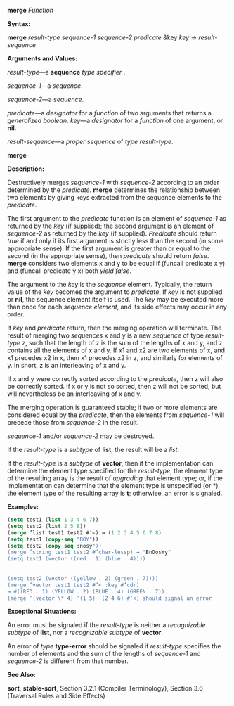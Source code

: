 **merge** *Function* 



**Syntax:** 



**merge** *result-type sequence-1 sequence-2 predicate* &amp;key *key → result-sequence* 



**Arguments and Values:** 



*result-type*—a **sequence** *type specifier* . 



*sequence-1*—a *sequence*. 



*sequence-2*—a *sequence*. 



*predicate*—a *designator* for a *function* of two arguments that returns a *generalized boolean*. *key*—a *designator* for a *function* of one argument, or **nil**. 



*result-sequence*—a *proper sequence* of *type result-type*. 







 



 



**merge** 



**Description:** 



Destructively merges *sequence-1* with *sequence-2* according to an order determined by the *predicate*. **merge** determines the relationship between two elements by giving keys extracted from the sequence elements to the *predicate*. 



The first argument to the *predicate* function is an element of *sequence-1* as returned by the *key* (if supplied); the second argument is an element of *sequence-2* as returned by the *key* (if supplied). *Predicate* should return *true* if and only if its first argument is strictly less than the second (in some appropriate sense). If the first argument is greater than or equal to the second (in the appropriate sense), then *predicate* should return *false*. **merge** considers two elements x and y to be equal if (funcall predicate x y) and (funcall predicate y x) both *yield false*. 



The argument to the *key* is the *sequence* element. Typically, the return value of the *key* becomes the argument to *predicate*. If *key* is not supplied or **nil**, the sequence element itself is used. The *key* may be executed more than once for each *sequence element*, and its side effects may occur in any order. 



If *key* and *predicate* return, then the merging operation will terminate. The result of merging two *sequences* x and y is a new *sequence* of type *result-type* z, such that the length of z is the sum of the lengths of x and y, and z contains all the elements of x and y. If x1 and x2 are two elements of x, and x1 precedes x2 in x, then x1 precedes x2 in z, and similarly for elements of y. In short, z is an interleaving of x and y. 



If x and y were correctly sorted according to the *predicate*, then z will also be correctly sorted. If x or y is not so sorted, then z will not be sorted, but will nevertheless be an interleaving of x and y. 



The merging operation is guaranteed stable; if two or more elements are considered equal by the *predicate*, then the elements from *sequence-1* will precede those from *sequence-2* in the result. 



*sequence-1* and/or *sequence-2* may be destroyed. 



If the *result-type* is a *subtype* of **list**, the result will be a *list*. 



If the *result-type* is a *subtype* of **vector**, then if the implementation can determine the element type specified for the *result-type*, the element type of the resulting array is the result of *upgrading* that element type; or, if the implementation can determine that the element type is unspecified (or \*), the element type of the resulting array is **t**; otherwise, an error is signaled. 



**Examples:**
```lisp
(setq test1 (list 1 3 4 6 7)) 
(setq test2 (list 2 5 8)) 
(merge ’list test1 test2 #’<) → (1 2 3 4 5 6 7 8) 
(setq test1 (copy-seq "BOY")) 
(setq test2 (copy-seq :nosy")) 
(merge ’string test1 test2 #’char-lessp) → "BnOosYy" 
(setq test1 (vector ((red . 1) (blue . 4)))) 
 
 
(setq test2 (vector ((yellow . 2) (green . 7)))) 
(merge ’vector test1 test2 #’< :key #’cdr) 
→ #((RED . 1) (YELLOW . 2) (BLUE . 4) (GREEN . 7)) 
(merge ’(vector \* 4) ’(1 5) ’(2 4 6) #’<) should signal an error 
```
**Exceptional Situations:** 



An error must be signaled if the *result-type* is neither a *recognizable subtype* of **list**, nor a *recognizable subtype* of **vector**. 



An error of *type* **type-error** should be signaled if *result-type* specifies the number of elements and the sum of the lengths of *sequence-1* and *sequence-2* is different from that number. 



**See Also:** 



**sort**, **stable-sort**, Section 3.2.1 (Compiler Terminology), Section 3.6 (Traversal Rules and Side Effects) 



